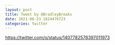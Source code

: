```yaml
--- 
layout: post 
title: Tweet by @BradleyBreaks 
date: 2021-06-23 1624476723 
categories: twitter 
--- 
```

https://twitter.com/o/status/1407782578397011973